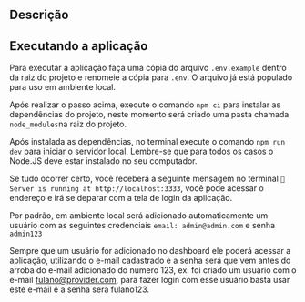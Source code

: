 ## Descrição



## Executando a aplicação
Para executar a aplicação faça uma cópia do arquivo `.env.example` dentro da raiz do projeto e renomeie a cópia para `.env`. O arquivo já está populado para uso em ambiente local.

Após realizar o passo acima, execute o comando `npm ci` para instalar as dependências do projeto, neste momento será criado uma pasta chamada `node_modules`na raiz do projeto.

Após instalada as dependências, no terminal execute o comando `npm run dev` para iniciar o servidor local. Lembre-se que para todos os casos o Node.JS deve estar instalado no seu computador.

Se tudo ocorrer certo, você receberá a seguinte mensagem no terminal `🚀 Server is running at http://localhost:3333`, você pode acessar o endereço e irá se deparar com a tela de login da aplicação.

Por padrão, em ambiente local será adicionado automaticamente um usuário com as seguintes credenciais `email: admin@admin.com` e senha `admin123`

Sempre que um usuário for adicionado no dashboard ele poderá acessar a aplicação, utilizando o e-mail cadastrado e a senha será que vem antes do arroba do e-mail adicionado do numero 123, ex: foi criado um usuário com o e-mail fulano@provider.com, para fazer login com esse usuário basta usar este e-mail e a senha será fulano123.